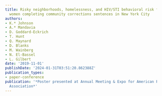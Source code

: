 ```yaml
---
title: Risky neighborhoods, homelessness, and HIV/STI behavioral risk factors among
  women completing community corrections sentences in New York City
authors:
- K.* Johnson
- A.* Mandavia
- D. Goddard-Eckrich
- T. Hunt
- Q. Maynard
- D. Blanks
- M. Wainberg
- N. El-Bassel
- L. Gilbert
date: '2019-11-01'
publishDate: '2024-01-31T03:51:20.862388Z'
publication_types:
- paper-conference
publication: '*Poster presented at Annual Meeting & Expo for American Public Health
  Association*'
---
```

